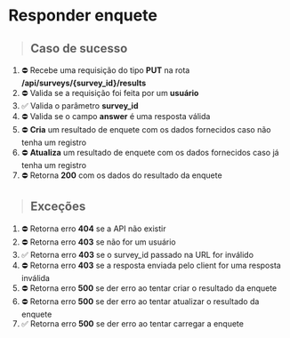 # Responder enquete

> ## Caso de sucesso

1. ⛔️ Recebe uma requisição do tipo **PUT** na rota **/api/surveys/{survey_id}/results**
2. ⛔️ Valida se a requisição foi feita por um **usuário**
3. ✅ Valida o parâmetro **survey_id**
4. ⛔️ Valida se o campo **answer** é uma resposta válida
5. ⛔️ **Cria** um resultado de enquete com os dados fornecidos caso não tenha um registro
6. ⛔️ **Atualiza** um resultado de enquete com os dados fornecidos caso já tenha um registro
7. ⛔️ Retorna **200** com os dados do resultado da enquete

> ## Exceções

1. ⛔️ Retorna erro **404** se a API não existir
2. ⛔️ Retorna erro **403** se não for um usuário
3. ✅ Retorna erro **403** se o survey_id passado na URL for inválido
4. ⛔️ Retorna erro **403** se a resposta enviada pelo client for uma resposta inválida
5. ⛔️ Retorna erro **500** se der erro ao tentar criar o resultado da enquete
6. ⛔️ Retorna erro **500** se der erro ao tentar atualizar o resultado da enquete
7. ✅ Retorna erro **500** se der erro ao tentar carregar a enquete
